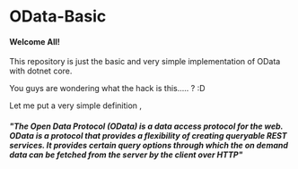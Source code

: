 # OData-Basic

#### Welcome All!

This repository is just the basic and very simple implementation of OData with dotnet core.

You guys are wondering what the hack is this..... ? :D

Let me put a very simple definition ,

##### "The Open Data Protocol (OData) is a data access protocol for the web. OData is a protocol that provides a flexibility of creating queryable REST services. It provides certain query options through which the on demand data can be fetched from the server by the client over HTTP"


